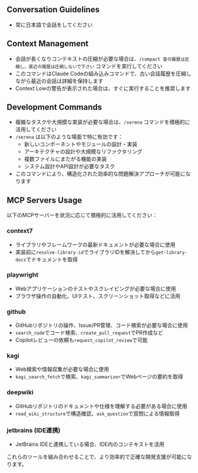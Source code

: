 ## Conversation Guidelines

- 常に日本語で会話をしてください

## Context Management

- 会話が長くなりコンテキストの圧縮が必要な場合は、`/compact 昔の履歴は圧縮し、直近の履歴は圧縮しないで下さい` コマンドを実行してください
- このコマンドはClaude Codeの組み込みコマンドで、古い会話履歴を圧縮しながら最近の会話は詳細を保持します
- Context Lowの警告が表示された場合は、すぐに実行することを推奨します

## Development Commands

- 複雑なタスクや大規模な実装が必要な場合は、`/serena` コマンドを積極的に活用してください
- `/serena` は以下のような場面で特に有効です：
  - 新しいコンポーネントやモジュールの設計・実装
  - アーキテクチャの設計や大規模なリファクタリング
  - 複数ファイルにまたがる機能の実装
  - システム設計やAPI設計が必要なタスク
- このコマンドにより、構造化された効率的な問題解決アプローチが可能になります

## MCP Servers Usage

以下のMCPサーバーを状況に応じて積極的に活用してください：

### context7
- ライブラリやフレームワークの最新ドキュメントが必要な場合に使用
- 実装前に`resolve-library-id`でライブラリIDを解決してから`get-library-docs`でドキュメントを取得

### playwright
- Webアプリケーションのテストやスクレイピングが必要な場合に使用
- ブラウザ操作の自動化、UIテスト、スクリーンショット取得などに活用

### github
- GitHubリポジトリの操作、Issue/PR管理、コード検索が必要な場合に使用
- `search_code`でコード検索、`create_pull_request`でPR作成など
- Copilotレビューの依頼も`request_copilot_review`で可能

### kagi
- Web検索や情報収集が必要な場合に使用
- `kagi_search_fetch`で検索、`kagi_summarizer`でWebページの要約を取得

### deepwiki
- GitHubリポジトリのドキュメントや仕様を理解する必要がある場合に使用
- `read_wiki_structure`で構造確認、`ask_question`で質問による情報取得

### jetbrains (IDE連携)
- JetBrains IDEと連携している場合、IDE内のコンテキストを活用

これらのツールを組み合わせることで、より効率的で正確な開発支援が可能になります。
